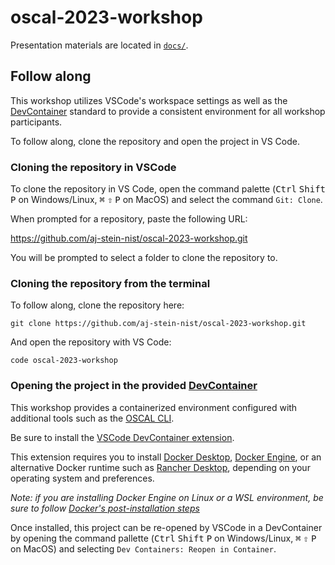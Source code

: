 # oscal-2023-workshop

Presentation materials are located in [`docs/`](./docs).

## Follow along

This workshop utilizes VSCode's workspace settings as well as the [DevContainer](https://code.visualstudio.com/docs/devcontainers/create-dev-container) standard to provide a consistent environment for all workshop participants.

To follow along, clone the repository and open the project in VS Code.

### Cloning the repository in VSCode

To clone the repository in VS Code, open the command palette (<kbd>Ctrl</kbd> <kbd>Shift</kbd> <kbd>P</kbd> on Windows/Linux, <kbd>⌘</kbd> <kbd>⇧</kbd> <kbd>P</kbd> on MacOS) and select the command `Git: Clone`.

When prompted for a repository, paste the following URL:

https://github.com/aj-stein-nist/oscal-2023-workshop.git

You will be prompted to select a folder to clone the repository to.

### Cloning the repository from the terminal

To follow along, clone the repository here:

```
git clone https://github.com/aj-stein-nist/oscal-2023-workshop.git
```

And open the repository with VS Code:

```
code oscal-2023-workshop
```

### Opening the project in the provided [DevContainer](https://code.visualstudio.com/docs/devcontainers/create-dev-container)

This workshop provides a containerized environment configured with additional tools such as the [OSCAL CLI](https://github.com/usnistgov/oscal-cli).

Be sure to install the [VSCode DevContainer extension](https://marketplace.visualstudio.com/items?itemName=ms-vscode-remote.remote-containers).

This extension requires you to install [Docker Desktop](https://www.docker.com/products/docker-desktop/), [Docker Engine](https://docs.docker.com/engine/), or an alternative Docker runtime such as [Rancher Desktop](https://rancherdesktop.io/), depending on your operating system and preferences.

*Note: if you are installing Docker Engine on Linux or a WSL environment, be sure to follow [Docker's post-installation steps](https://docs.docker.com/engine/install/linux-postinstall/)*

Once installed, this project can be re-opened by VSCode in a DevContainer by opening the command pallette (<kbd>Ctrl</kbd> <kbd>Shift</kbd> <kbd>P</kbd> on Windows/Linux, <kbd>⌘</kbd> <kbd>⇧</kbd> <kbd>P</kbd> on MacOS) and selecting `Dev Containers: Reopen in Container`.
